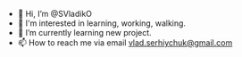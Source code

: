 - 👋 Hi, I’m @SVladikO
- 👀 I'm interested in learning, working, walking.
- 🌱 I’m currently learning new project.
- 📫 How to reach me via email vlad.serhiychuk@gmail.com

